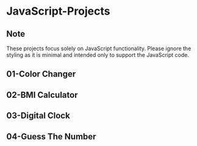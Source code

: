 # JavaScript-Projects

## Note

These projects focus solely on JavaScript functionality. Please ignore the styling as it is minimal and intended only to support the JavaScript code.

## 01-Color Changer

## 02-BMI Calculator

## 03-Digital Clock

## 04-Guess The Number
